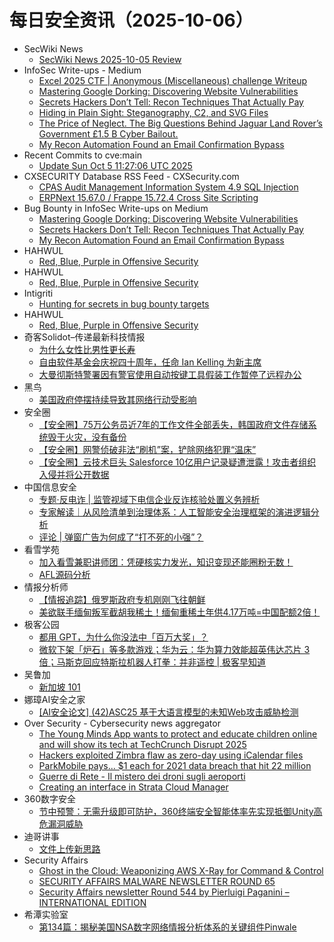 # 每日安全资讯（2025-10-06）

- SecWiki News
  - [SecWiki News 2025-10-05 Review](http://www.sec-wiki.com/?2025-10-05)
- InfoSec Write-ups - Medium
  - [Excel 2025 CTF | Anonymous (Miscellaneous) challenge Writeup](https://infosecwriteups.com/excel-2025-ctf-anonymous-miscellaneous-challenge-writeup-65f0fa92ffec?source=rss----7b722bfd1b8d---4)
  - [Mastering Google Dorking: Discovering Website Vulnerabilities](https://infosecwriteups.com/mastering-google-dorking-discovering-website-vulnerabilities-0f5720ce45ae?source=rss----7b722bfd1b8d---4)
  - [Secrets Hackers Don’t Tell: Recon Techniques That Actually Pay](https://infosecwriteups.com/secrets-hackers-dont-tell-recon-techniques-that-actually-pay-dc1940363187?source=rss----7b722bfd1b8d---4)
  - [Hiding in Plain Sight: Steganography, C2, and SVG Files](https://infosecwriteups.com/hiding-in-plain-sight-steganography-c2-and-svg-files-567df7ceea20?source=rss----7b722bfd1b8d---4)
  - [The Price of Neglect. The Big Questions Behind Jaguar Land Rover’s Government £1.5 B Cyber Bailout.](https://infosecwriteups.com/the-price-of-neglect-the-big-questions-behind-jaguar-land-rovers-government-1-5-b-cyber-bailout-e11ffd5831e2?source=rss----7b722bfd1b8d---4)
  - [My Recon Automation Found an Email Confirmation Bypass](https://infosecwriteups.com/my-recon-automation-found-an-email-confirmation-bypass-c3c7c337f8a9?source=rss----7b722bfd1b8d---4)
- Recent Commits to cve:main
  - [Update Sun Oct  5 11:27:06 UTC 2025](https://github.com/trickest/cve/commit/beec578459e187e061b0d3f495feb1690f98d73b)
- CXSECURITY Database RSS Feed - CXSecurity.com
  - [CPAS Audit Management Information System 4.9 SQL Injection](https://cxsecurity.com/issue/WLB-2025100004)
  - [ERPNext 15.67.0 / Frappe 15.72.4 Cross Site Scripting](https://cxsecurity.com/issue/WLB-2025100003)
- Bug Bounty in InfoSec Write-ups on Medium
  - [Mastering Google Dorking: Discovering Website Vulnerabilities](https://infosecwriteups.com/mastering-google-dorking-discovering-website-vulnerabilities-0f5720ce45ae?source=rss----7b722bfd1b8d--bug_bounty)
  - [Secrets Hackers Don’t Tell: Recon Techniques That Actually Pay](https://infosecwriteups.com/secrets-hackers-dont-tell-recon-techniques-that-actually-pay-dc1940363187?source=rss----7b722bfd1b8d--bug_bounty)
  - [My Recon Automation Found an Email Confirmation Bypass](https://infosecwriteups.com/my-recon-automation-found-an-email-confirmation-bypass-c3c7c337f8a9?source=rss----7b722bfd1b8d--bug_bounty)
- HAHWUL
  - [Red, Blue, Purple in Offensive Security](https://www.hahwul.com/blog/2025/red-blue-purple/)
- HAHWUL
  - [Red, Blue, Purple in Offensive Security](https://www.hahwul.com/blog/2025/red-blue-purple/)
- Intigriti
  - [Hunting for secrets in bug bounty targets](https://www.intigriti.com/researchers/blog/hacking-tools/hunting-for-secrets-in-bug-bounty-targets)
- HAHWUL
  - [Red, Blue, Purple in Offensive Security](https://www.hahwul.com/blog/2025/red-blue-purple/)
- 奇客Solidot–传递最新科技情报
  - [为什么女性比男性更长寿](https://www.solidot.org/story?sid=82482)
  - [自由软件基金会庆祝四十周年，任命 Ian Kelling 为新主席](https://www.solidot.org/story?sid=82481)
  - [大曼彻斯特警署因有警官使用自动按键工具假装工作暂停了远程办公](https://www.solidot.org/story?sid=82480)
- 黑鸟
  - [美国政府停摆持续导致其网络行动受影响](https://mp.weixin.qq.com/s?__biz=MzAxOTM1MDQ1NA==&mid=2451182902&idx=1&sn=94ae9d1c197c0668afb07c3f40739348)
- 安全圈
  - [【安全圈】75万公务员近7年的工作文件全部丢失，韩国政府文件存储系统毁于火灾，没有备份](https://mp.weixin.qq.com/s?__biz=MzIzMzE4NDU1OQ==&mid=2652072057&idx=1&sn=f5df49b9a0698a19eed806d0f624af96)
  - [【安全圈】网警侦破非法“刷机”案，铲除网络犯罪“温床”](https://mp.weixin.qq.com/s?__biz=MzIzMzE4NDU1OQ==&mid=2652072057&idx=2&sn=edafa8f802732c07c86a566f44b3e1db)
  - [【安全圈】云技术巨头 Salesforce 10亿用户记录疑遭泄露！攻击者组织入侵并将公开数据](https://mp.weixin.qq.com/s?__biz=MzIzMzE4NDU1OQ==&mid=2652072057&idx=3&sn=101da8e4a10ab68d47430cd912c7331c)
- 中国信息安全
  - [专题·反电诈 | 监管视域下电信企业反诈核验处置义务辨析](https://mp.weixin.qq.com/s?__biz=MzA5MzE5MDAzOA==&mid=2664250327&idx=1&sn=0cab26e5772b592a22bb747433f13d31)
  - [专家解读｜从风险清单到治理体系：人工智能安全治理框架的演进逻辑分析](https://mp.weixin.qq.com/s?__biz=MzA5MzE5MDAzOA==&mid=2664250327&idx=2&sn=88ee15e5be533b3cade5f6327074d287)
  - [评论 | 弹窗广告为何成了“打不死的小强”？](https://mp.weixin.qq.com/s?__biz=MzA5MzE5MDAzOA==&mid=2664250327&idx=3&sn=7731a7884b369965222e396f956d5247)
- 看雪学苑
  - [加入看雪兼职讲师团：凭硬核实力发光，知识变现还能圈粉无数！](https://mp.weixin.qq.com/s?__biz=MjM5NTc2MDYxMw==&mid=2458601624&idx=1&sn=a78a2af5a40f2bd0228287547955bc21)
  - [AFL源码分析](https://mp.weixin.qq.com/s?__biz=MjM5NTc2MDYxMw==&mid=2458601624&idx=2&sn=ff35f776264957fd90a214913458bf54)
- 情报分析师
  - [【情报追踪】俄罗斯政府专机刚刚飞往朝鲜](https://mp.weixin.qq.com/s?__biz=MzA3Mjc1MTkwOA==&mid=2650562260&idx=1&sn=3e794f7b36416b725ba18c0a352a7691)
  - [美欲联手缅甸叛军截胡我稀土！缅甸重稀土年供4.17万吨=中国配额2倍！](https://mp.weixin.qq.com/s?__biz=MzA3Mjc1MTkwOA==&mid=2650562260&idx=2&sn=436fc284e64b60b01791c43a6e723b96)
- 极客公园
  - [都用 GPT，为什么你没法中「百万大奖」？](https://mp.weixin.qq.com/s?__biz=MTMwNDMwODQ0MQ==&mid=2653087740&idx=1&sn=313d9fbc30d8141358e9dfbb8107f2bd)
  - [微软下架「炉石」等多款游戏；华为云：华为算力效能超英伟达芯片 3 倍；马斯克回应特斯拉机器人打拳：并非遥控 | 极客早知道](https://mp.weixin.qq.com/s?__biz=MTMwNDMwODQ0MQ==&mid=2653087956&idx=1&sn=e940f86f99166da34980349c508035ca)
- 吴鲁加
  - [新加坡 101](https://mp.weixin.qq.com/s?__biz=Mzg5NDY4ODM1MA==&mid=2247485754&idx=1&sn=c4182eafd7fe15f81b4c040b1646de7f)
- 娜璋AI安全之家
  - [[AI安全论文] (42)ASC25 基于大语言模型的未知Web攻击威胁检测](https://mp.weixin.qq.com/s?__biz=Mzg5MTM5ODU2Mg==&mid=2247502064&idx=1&sn=3b6b9fc4d1f4b39c0af2c2a940e5f5b0)
- Over Security - Cybersecurity news aggregator
  - [The Young Minds App wants to protect and educate children online and will show its tech at TechCrunch Disrupt 2025](https://techcrunch.com/2025/10/05/the-young-minds-app-wants-to-protect-and-educate-children-online-and-will-show-its-tech-at-techcrunch-disrupt-2025/)
  - [Hackers exploited Zimbra flaw as zero-day using iCalendar files](https://www.bleepingcomputer.com/news/security/hackers-exploited-zimbra-flaw-as-zero-day-using-icalendar-files/)
  - [ParkMobile pays... $1 each for 2021 data breach that hit 22 million](https://www.bleepingcomputer.com/news/security/parkmobile-pays-1-each-for-2021-data-breach-that-hit-22-million/)
  - [Guerre di Rete - Il mistero dei droni sugli aeroporti](https://guerredirete.substack.com/p/guerre-di-rete-il-mistero-dei-droni)
  - [Creating an interface in Strata Cloud Manager](https://www.adainese.it/blog/2025/10/05/creating-an-interface-in-strata-cloud-manager/)
- 360数字安全
  - [节中预警：无需升级即可防护，360终端安全智能体率先实现抵御Unity高危漏洞威胁](https://mp.weixin.qq.com/s?__biz=MzA4MTg0MDQ4Nw==&mid=2247582334&idx=1&sn=efcbc8d507892b0169ff27914f77bffd)
- 迪哥讲事
  - [文件上传新思路](https://mp.weixin.qq.com/s?__biz=MzIzMTIzNTM0MA==&mid=2247498359&idx=1&sn=f0ef18f549fc52d25deee679637f4dfd)
- Security Affairs
  - [Ghost in the Cloud: Weaponizing AWS X-Ray for Command & Control](https://securityaffairs.com/182968/hacking/ghost-in-the-cloud-weaponizing-aws-x-ray-for-command-control.html)
  - [SECURITY AFFAIRS MALWARE NEWSLETTER ROUND 65](https://securityaffairs.com/182960/malware/security-affairs-malware-newsletter-round-65.html)
  - [Security Affairs newsletter Round 544 by Pierluigi Paganini – INTERNATIONAL EDITION](https://securityaffairs.com/182951/breaking-news/security-affairs-newsletter-round-544-by-pierluigi-paganini-international-edition.html)
- 希潭实验室
  - [第134篇：揭秘美国NSA数字网络情报分析体系的关键组件Pinwale](https://mp.weixin.qq.com/s?__biz=MzkzMjI1NjI3Ng==&mid=2247487746&idx=1&sn=ecd036725f633358ed3e4039247c48ed)
